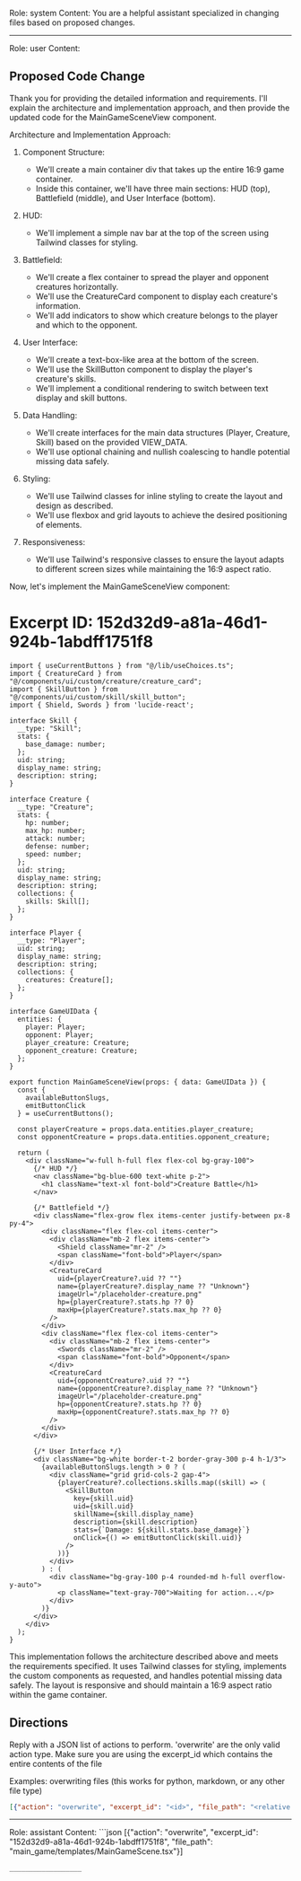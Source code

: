 Role: system
Content: You are a helpful assistant specialized in changing files based on proposed changes.
__________________
Role: user
Content: 
## Proposed Code Change
Thank you for providing the detailed information and requirements. I'll explain the architecture and implementation approach, and then provide the updated code for the MainGameSceneView component.

Architecture and Implementation Approach:

1. Component Structure:
   - We'll create a main container div that takes up the entire 16:9 game container.
   - Inside this container, we'll have three main sections: HUD (top), Battlefield (middle), and User Interface (bottom).

2. HUD:
   - We'll implement a simple nav bar at the top of the screen using Tailwind classes for styling.

3. Battlefield:
   - We'll create a flex container to spread the player and opponent creatures horizontally.
   - We'll use the CreatureCard component to display each creature's information.
   - We'll add indicators to show which creature belongs to the player and which to the opponent.

4. User Interface:
   - We'll create a text-box-like area at the bottom of the screen.
   - We'll use the SkillButton component to display the player's creature's skills.
   - We'll implement a conditional rendering to switch between text display and skill buttons.

5. Data Handling:
   - We'll create interfaces for the main data structures (Player, Creature, Skill) based on the provided VIEW_DATA.
   - We'll use optional chaining and nullish coalescing to handle potential missing data safely.

6. Styling:
   - We'll use Tailwind classes for inline styling to create the layout and design as described.
   - We'll use flexbox and grid layouts to achieve the desired positioning of elements.

7. Responsiveness:
   - We'll use Tailwind's responsive classes to ensure the layout adapts to different screen sizes while maintaining the 16:9 aspect ratio.

Now, let's implement the MainGameSceneView component:

# Excerpt ID: 152d32d9-a81a-46d1-924b-1abdff1751f8
```tsx main_game/templates/MainGameScene.tsx
import { useCurrentButtons } from "@/lib/useChoices.ts";
import { CreatureCard } from "@/components/ui/custom/creature/creature_card";
import { SkillButton } from "@/components/ui/custom/skill/skill_button";
import { Shield, Swords } from 'lucide-react';

interface Skill {
  __type: "Skill";
  stats: {
    base_damage: number;
  };
  uid: string;
  display_name: string;
  description: string;
}

interface Creature {
  __type: "Creature";
  stats: {
    hp: number;
    max_hp: number;
    attack: number;
    defense: number;
    speed: number;
  };
  uid: string;
  display_name: string;
  description: string;
  collections: {
    skills: Skill[];
  };
}

interface Player {
  __type: "Player";
  uid: string;
  display_name: string;
  description: string;
  collections: {
    creatures: Creature[];
  };
}

interface GameUIData {
  entities: {
    player: Player;
    opponent: Player;
    player_creature: Creature;
    opponent_creature: Creature;
  };
}

export function MainGameSceneView(props: { data: GameUIData }) {
  const {
    availableButtonSlugs,
    emitButtonClick
  } = useCurrentButtons();

  const playerCreature = props.data.entities.player_creature;
  const opponentCreature = props.data.entities.opponent_creature;

  return (
    <div className="w-full h-full flex flex-col bg-gray-100">
      {/* HUD */}
      <nav className="bg-blue-600 text-white p-2">
        <h1 className="text-xl font-bold">Creature Battle</h1>
      </nav>

      {/* Battlefield */}
      <div className="flex-grow flex items-center justify-between px-8 py-4">
        <div className="flex flex-col items-center">
          <div className="mb-2 flex items-center">
            <Shield className="mr-2" />
            <span className="font-bold">Player</span>
          </div>
          <CreatureCard
            uid={playerCreature?.uid ?? ""}
            name={playerCreature?.display_name ?? "Unknown"}
            imageUrl="/placeholder-creature.png"
            hp={playerCreature?.stats.hp ?? 0}
            maxHp={playerCreature?.stats.max_hp ?? 0}
          />
        </div>
        <div className="flex flex-col items-center">
          <div className="mb-2 flex items-center">
            <Swords className="mr-2" />
            <span className="font-bold">Opponent</span>
          </div>
          <CreatureCard
            uid={opponentCreature?.uid ?? ""}
            name={opponentCreature?.display_name ?? "Unknown"}
            imageUrl="/placeholder-creature.png"
            hp={opponentCreature?.stats.hp ?? 0}
            maxHp={opponentCreature?.stats.max_hp ?? 0}
          />
        </div>
      </div>

      {/* User Interface */}
      <div className="bg-white border-t-2 border-gray-300 p-4 h-1/3">
        {availableButtonSlugs.length > 0 ? (
          <div className="grid grid-cols-2 gap-4">
            {playerCreature?.collections.skills.map((skill) => (
              <SkillButton
                key={skill.uid}
                uid={skill.uid}
                skillName={skill.display_name}
                description={skill.description}
                stats={`Damage: ${skill.stats.base_damage}`}
                onClick={() => emitButtonClick(skill.uid)}
              />
            ))}
          </div>
        ) : (
          <div className="bg-gray-100 p-4 rounded-md h-full overflow-y-auto">
            <p className="text-gray-700">Waiting for action...</p>
          </div>
        )}
      </div>
    </div>
  );
}
```

This implementation follows the architecture described above and meets the requirements specified. It uses Tailwind classes for styling, implements the custom components as requested, and handles potential missing data safely. The layout is responsive and should maintain a 16:9 aspect ratio within the game container.

## Directions
Reply with a JSON list of actions to perform. 'overwrite' are the only valid action type. 
Make sure you are using the excerpt_id which contains the entire contents of the file

Examples:
overwriting files (this works for python, markdown, or any other file type)
```json output_example1
[{"action": "overwrite", "excerpt_id": "<id>", "file_path": "<relative file path>"}]
```

__________________
Role: assistant
Content: ```json
[{"action": "overwrite", "excerpt_id": "152d32d9-a81a-46d1-924b-1abdff1751f8", "file_path": "main_game/templates/MainGameScene.tsx"}]
```
__________________
